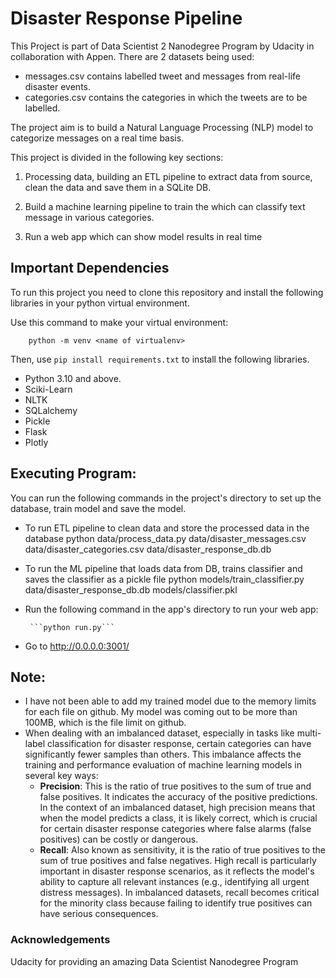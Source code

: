 
# Disaster Response Pipeline

This Project is part of Data Scientist 2 Nanodegree Program by Udacity in collaboration with Appen. There are 2 datasets being used: 
- messages.csv contains labelled tweet and messages from   real-life disaster events. 
- categories.csv contains the categories in which the tweets are to be labelled.

The project aim is to build a Natural Language Processing (NLP) model to categorize messages on a real time basis.

This project is divided in the following key sections:

1. Processing data, building an ETL pipeline to extract data from source, clean the data and save them in a SQLite DB.

2. Build a machine learning pipeline to train the which can classify text message in various categories.

3. Run a web app which can show model results in real time

## Important Dependencies
To run this project you need to clone this repository and install the following libraries in your python virtual environment.

Use this command to make your virtual environment:
```
    python -m venv <name of virtualenv>
```
Then, use ```pip install requirements.txt``` to install the following libraries.

- Python 3.10 and above.
- Sciki-Learn
- NLTK
- SQLalchemy
- Pickle
-  Flask
- Plotly

## Executing Program:
You can run the following commands in the project's directory to set up the database, train model and save the model.

- To run ETL pipeline to clean data and store the processed data in the database python data/process_data.py data/disaster_messages.csv data/disaster_categories.csv data/disaster_response_db.db
- To run the ML pipeline that loads data from DB, trains classifier and saves the classifier as a pickle file python models/train_classifier.py data/disaster_response_db.db models/classifier.pkl
- Run the following command in the app's directory to run your web app:
    
       ```python run.py```

- Go to http://0.0.0.0:3001/

## Note:
- I have not been able to add my trained model due to the memory limits for each file on github. My model was coming out to be more than 100MB, which is the file limit on github.
- When dealing with an imbalanced dataset, especially in tasks like multi-label classification for disaster response, certain categories can have significantly fewer samples than others. This imbalance affects the training and performance evaluation of machine learning models in several key ways:
    - **Precision**: This is the ratio of true positives to the sum of true and false positives. It indicates the accuracy of the positive predictions. In the context of an imbalanced dataset, high precision means that when the model predicts a class, it is likely correct, which is crucial for certain disaster response categories where false alarms (false positives) can be costly or dangerous.
    -  **Recall**: Also known as sensitivity, it is the ratio of true positives to the sum of true positives and false negatives. High recall is particularly important in disaster response scenarios, as it reflects the model's ability to capture all relevant instances (e.g., identifying all urgent distress messages). In imbalanced datasets, recall becomes critical for the minority class because failing to identify true positives can have serious consequences.

### Acknowledgements
Udacity for providing an amazing Data Scientist Nanodegree Program
